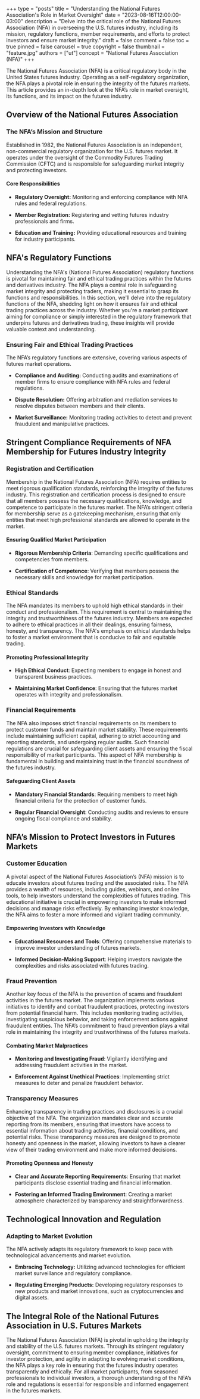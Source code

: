 +++
type = "posts"
title = "Understanding the National Futures Association's Role in Market Oversight"
date = "2023-08-16T12:00:00-03:00"
description = "Delve into the critical role of the National Futures Association (NFA) in overseeing the U.S. futures industry, including its mission, regulatory functions, member requirements, and efforts to protect investors and ensure market integrity." 
draft = false
comment = false
toc = true
pinned = false
carousel = true
copyright = false
thumbnail = "feature.jpg"
authors = ["ut"]
concept = "National Futures Association (NFA)"
+++

The National Futures Association (NFA) is a critical regulatory body in
the United States futures industry. Operating as a self-regulatory
organization, the NFA plays a pivotal role in ensuring the integrity of
the futures markets. This article provides an in-depth look at the NFA’s
role in market oversight, its functions, and its impact on the futures
industry.

## Overview of the National Futures Association

### The NFA’s Mission and Structure

Established in 1982, the National Futures Association is an independent,
non-commercial regulatory organization for the U.S. futures market. It
operates under the oversight of the Commodity Futures Trading Commission
(CFTC) and is responsible for safeguarding market integrity and
protecting investors.

#### Core Responsibilities

-   **Regulatory Oversight:** Monitoring and enforcing compliance with
    NFA rules and federal regulations.

-   **Member Registration:** Registering and vetting futures industry
    professionals and firms.

-   **Education and Training:** Providing educational resources and
    training for industry participants.

## NFA's Regulatory Functions

Understanding the NFA's (National Futures Association) regulatory
functions is pivotal for maintaining fair and ethical trading practices
within the futures and derivatives industry. The NFA plays a central
role in safeguarding market integrity and protecting traders, making it
essential to grasp its functions and responsibilities. In this section,
we'll delve into the regulatory functions of the NFA, shedding light on
how it ensures fair and ethical trading practices across the industry.
Whether you're a market participant aiming for compliance or simply
interested in the regulatory framework that underpins futures and
derivatives trading, these insights will provide valuable context and
understanding.

### Ensuring Fair and Ethical Trading Practices

The NFA’s regulatory functions are extensive, covering various aspects
of futures market operations.

-   **Compliance and Auditing:** Conducting audits and examinations of
    member firms to ensure compliance with NFA rules and federal
    regulations.

-   **Dispute Resolution:** Offering arbitration and mediation services
    to resolve disputes between members and their clients.

-   **Market Surveillance:** Monitoring trading activities to detect and
    prevent fraudulent and manipulative practices.

## Stringent Compliance Requirements of NFA Membership for Futures Industry Integrity

### Registration and Certification

Membership in the National Futures Association (NFA) requires entities
to meet rigorous qualification standards, reinforcing the integrity of
the futures industry. This registration and certification process is
designed to ensure that all members possess the necessary
qualifications, knowledge, and competence to participate in the futures
market. The NFA’s stringent criteria for membership serve as a
gatekeeping mechanism, ensuring that only entities that meet high
professional standards are allowed to operate in the market.

#### Ensuring Qualified Market Participation

-   **Rigorous Membership Criteria**: Demanding specific qualifications
    and competencies from members.

-   **Certification of Competence**: Verifying that members possess the
    necessary skills and knowledge for market participation.

### Ethical Standards

The NFA mandates its members to uphold high ethical standards in their
conduct and professionalism. This requirement is central to maintaining
the integrity and trustworthiness of the futures industry. Members are
expected to adhere to ethical practices in all their dealings, ensuring
fairness, honesty, and transparency. The NFA's emphasis on ethical
standards helps to foster a market environment that is conducive to fair
and equitable trading.

#### Promoting Professional Integrity

-   **High Ethical Conduct**: Expecting members to engage in honest and
    transparent business practices.

-   **Maintaining Market Confidence**: Ensuring that the futures market
    operates with integrity and professionalism.

### Financial Requirements

The NFA also imposes strict financial requirements on its members to
protect customer funds and maintain market stability. These requirements
include maintaining sufficient capital, adhering to strict accounting
and reporting standards, and undergoing regular audits. Such financial
regulations are crucial for safeguarding client assets and ensuring the
fiscal responsibility of market participants. This aspect of NFA
membership is fundamental in building and maintaining trust in the
financial soundness of the futures industry.

#### Safeguarding Client Assets

-   **Mandatory Financial Standards**: Requiring members to meet high
    financial criteria for the protection of customer funds.

-   **Regular Financial Oversight**: Conducting audits and reviews to
    ensure ongoing fiscal compliance and stability.

## NFA’s Mission to Protect Investors in Futures Markets

### Customer Education

A pivotal aspect of the National Futures Association’s (NFA) mission is
to educate investors about futures trading and the associated risks. The
NFA provides a wealth of resources, including guides, webinars, and
online tools, to help investors understand the complexities of futures
trading. This educational initiative is crucial in empowering investors
to make informed decisions and manage risks effectively. By enhancing
investor knowledge, the NFA aims to foster a more informed and vigilant
trading community.

#### Empowering Investors with Knowledge

-   **Educational Resources and Tools**: Offering comprehensive
    materials to improve investor understanding of futures markets.

-   **Informed Decision-Making Support**: Helping investors navigate the
    complexities and risks associated with futures trading.

### Fraud Prevention

Another key focus of the NFA is the prevention of scams and fraudulent
activities in the futures market. The organization implements various
initiatives to identify and combat fraudulent practices, protecting
investors from potential financial harm. This includes monitoring
trading activities, investigating suspicious behavior, and taking
enforcement actions against fraudulent entities. The NFA’s commitment to
fraud prevention plays a vital role in maintaining the integrity and
trustworthiness of the futures markets.

#### Combating Market Malpractices

-   **Monitoring and Investigating Fraud**: Vigilantly identifying and
    addressing fraudulent activities in the market.

-   **Enforcement Against Unethical Practices**: Implementing strict
    measures to deter and penalize fraudulent behavior.

### Transparency Measures

Enhancing transparency in trading practices and disclosures is a crucial
objective of the NFA. The organization mandates clear and accurate
reporting from its members, ensuring that investors have access to
essential information about trading activities, financial conditions,
and potential risks. These transparency measures are designed to promote
honesty and openness in the market, allowing investors to have a clearer
view of their trading environment and make more informed decisions.

#### Promoting Openness and Honesty

-   **Clear and Accurate Reporting Requirements**: Ensuring that market
    participants disclose essential trading and financial information.

-   **Fostering an Informed Trading Environment**: Creating a market
    atmosphere characterized by transparency and straightforwardness.

## Technological Innovation and Regulation

### Adapting to Market Evolution

The NFA actively adapts its regulatory framework to keep pace with
technological advancements and market evolution.

-   **Embracing Technology:** Utilizing advanced technologies for
    efficient market surveillance and regulatory compliance.

-   **Regulating Emerging Products:** Developing regulatory responses to
    new products and market innovations, such as cryptocurrencies and
    digital assets.

## The Integral Role of the National Futures Association in U.S. Futures Markets

The National Futures Association (NFA) is pivotal in upholding the
integrity and stability of the U.S. futures markets. Through its
stringent regulatory oversight, commitment to ensuring member
compliance, initiatives for investor protection, and agility in adapting
to evolving market conditions, the NFA plays a key role in ensuring that
the futures industry operates transparently and ethically. For all
market participants, from seasoned professionals to individual
investors, a thorough understanding of the NFA’s role and regulations is
essential for responsible and informed engagement in the futures
markets.

